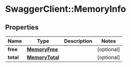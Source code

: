 # SwaggerClient::MemoryInfo

## Properties
Name | Type | Description | Notes
------------ | ------------- | ------------- | -------------
**free** | [**MemoryFree**](MemoryFree.md) |  | [optional] 
**total** | [**MemoryTotal**](MemoryTotal.md) |  | [optional] 


